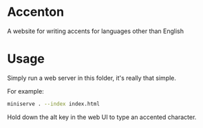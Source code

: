 # Accenton
A website for writing accents for languages other than English

# Usage
Simply run a web server in this folder, it's really that simple.

For example:
```sh
miniserve . --index index.html
```

Hold down the alt key in the web UI to type an accented character.
